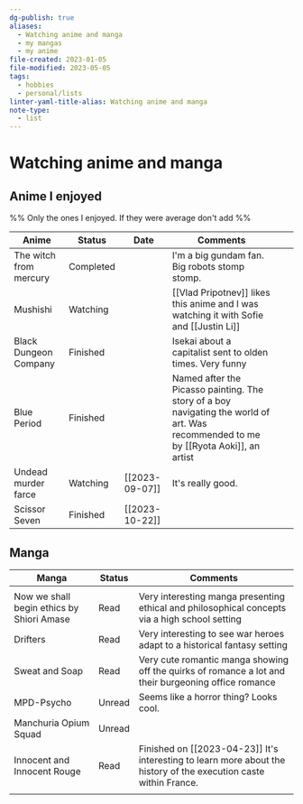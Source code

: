 ```yaml
---
dg-publish: true
aliases:
  - Watching anime and manga
  - my mangas
  - my anime
file-created: 2023-01-05
file-modified: 2023-05-05
tags:
  - hobbies
  - personal/lists
linter-yaml-title-alias: Watching anime and manga
note-type:
  - list
---
```


# Watching anime and manga

## Anime I enjoyed

%% Only the ones I enjoyed. If they were average don't add %%

| Anime                  | Status      | Date           | Comments                                                                                                                             |     |     |
| ---------------------- | ----------- | -------------- | ------------------------------------------------------------------------------------------------------------------------------------ | --- | --- |
| The witch from mercury | Completed   |                | I'm a big gundam fan. Big robots stomp stomp.                                                                                        |     |     |
| Mushishi               | Watching    |                | [[Vlad Pripotnev]] likes this anime and I was watching it with Sofie and [[Justin Li]]                                               |     |     |
| Black Dungeon Company  | Finished    |                | Isekai about a capitalist sent to olden times. Very funny                                                                            |     |     |
| Blue Period            | Finished    |                | Named after the Picasso painting. The story of a boy navigating the world of art. Was recommended to me by [[Ryota Aoki]], an artist |     |     |
| Undead murder farce    | Watching    | [[2023-09-07]] | It's really good.                                                                                                                    |     |     |
| Scissor Seven          | Finished | [[2023-10-22]] |                                                                                                                                      |     |     |

## Manga

| Manga                                     | Status | Comments                                                                                             |
| ----------------------------------------- | ------ | ---------------------------------------------------------------------------------------------------- |
|                                           |        |                                                                                                      |
| Now we shall begin ethics by Shiori Amase | Read   | Very interesting manga presenting ethical and philosophical concepts via a high school setting       |
| Drifters                                  | Read   | Very interesting to see war heroes adapt to a historical fantasy setting                             |
| Sweat and Soap                            | Read   | Very cute romantic manga showing off the quirks of romance a lot and their burgeoning office romance |
| MPD-Psycho                                | Unread | Seems like a horror thing? Looks cool.                                                               |
| Manchuria Opium Squad                     | Unread |                                                                                                      |
| Innocent and Innocent Rouge               | Read   | Finished on [[2023-04-23]] It's interesting to learn more about the history of the execution caste within France.                                                                          |
|                                           |        |                                                                                                      |
